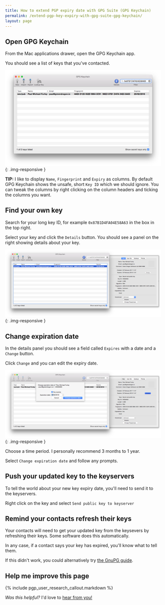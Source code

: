 ```yaml
---
title: How to extend PGP expiry date with GPG Suite (GPG Keychain)
permalink: /extend-pgp-key-expiry-with-gpg-suite-gpg-keychain/
layout: page
---
```


## Open GPG Keychain

From the Mac applications drawer, open the GPG Keychain app.

You should see a list of keys that you've contacted.

![GPG Keychain showing PGP keys](/img/gpg-keychain-showing-keys.png){: .img-responsive }

**TIP:** I like to display `Name`, `Fingerprint` and `Expiry` as columns. By default GPG Keychain shows the unsafe, short `Key ID` which we should ignore. You can tweak the columns by right clicking on the column headers and ticking the columns you want.

## Find your own key

Search for your long key ID, for example `0x87B1D4FA04E58A63` in the box in the top right.

Select your key and click the `Details` button. You should see a panel on the right showing details about your key.

![GPG Keychain showing my PGP key](/img/gpg-keychain-showing-pgp-key.png){: .img-responsive }

## Change expiration date

In the details panel you should see a field called `Expires` with a date and a `Change` button.

Click `Change` and you can edit the expiry date.

![GPG Keychain change expiry window](/img/gpg-keychain-showing-expiry-dialog.png){: .img-responsive }

Choose a time period. I personally recommend 3 months to 1 year.

Select `Change expiration date` and follow any prompts.

## Push your updated key to the keyservers

To tell the world about your new key expiry date, you'll need to send it to the keyservers.

Right click on the key and select `Send public key to keyserver`

## Remind your contacts refresh their keys

Your contacts will need to get your updated key from the keysevers by refreshing their keys. Some software does this automatically.

In any case, if a contact says your key has expired, you'll know what to tell them.

If this didn't work, you could alternatively try [the GnuPG guide][gpg-guide].

## Help me improve this page

{% include pgp_user_research_callout.markdown %}

*Was this helpful?* I'd love to [hear from you!][email]

[email]: mailto:paul@paulfurley.com
[gpg-guide]: /extend-pgp-key-expiry-with-gpg/
